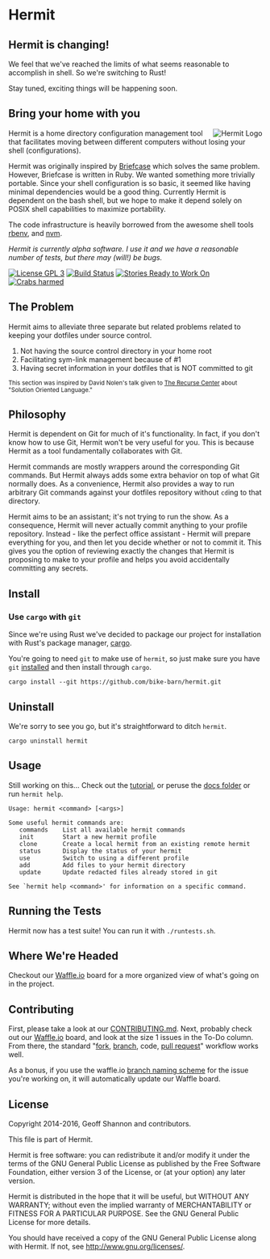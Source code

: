 Hermit
======

Hermit is changing!
------------------

We feel that we've reached the limits of what seems reasonable to
accomplish in shell. So we're switching to Rust!

Stay tuned, exciting things will be happening soon.

Bring your home with you
------------------------

<img src="http://www.zephyrizing.net/hermit/images/hermit-crab.png"
 alt="Hermit Logo" title="The Crab" align="right" />

Hermit is a home directory configuration management tool that
facilitates moving between different computers without losing your
shell (configurations).

Hermit was originally inspired by [Briefcase] which solves the same
problem.  However, Briefcase is written in Ruby.  We wanted something
more trivially portable. Since your shell configuration is so basic,
it seemed like having minimal dependencies would be a good
thing. Currently Hermit is dependent on the bash shell, but we hope to
make it depend solely on POSIX shell capabilities to maximize
portability.

The code infrastructure is heavily borrowed from the awesome shell
tools [rbenv], and [nvm].

_Hermit is currently alpha software. I use it and we have a reasonable
number of tests, but there may (will!) be bugs._

[![License GPL 3][badge-license]](http://www.gnu.org/licenses/gpl-3.0.txt)
[![Build Status][badge-build]](https://travis-ci.org/bike-barn/hermit)
[![Stories Ready to Work On][badge-todo]](https://waffle.io/bike-barn/hermit)
[![Crabs harmed][badge-crabs]](http://shields.io/)

[badge-license]: https://img.shields.io/badge/license-GPL_3-green.svg
[badge-build]: https://travis-ci.org/bike-barn/hermit.svg?branch=master
[badge-todo]: https://badge.waffle.io/bike-barn/hermit.svg?label=to-do&title=To-Do
[badge-crabs]: http://img.shields.io/badge/crabs_harmed-0-blue.svg

[Briefcase]: https://github.com/jim/briefcase
[rbenv]: https://github.com/sstephenson/rbenv
[nvm]: https://github.com/creationix/nvm

The Problem
-----------

Hermit aims to alleviate three separate but related problems related
to keeping your dotfiles under source control.

1. Not having the source control directory in your home root
2. Facilitating sym-link management because of #1
3. Having secret information in your dotfiles that is NOT committed to
   git

<sub>This section was inspired by David Nolen's talk given to
[The Recurse Center][RC] about "Solution Oriented Language."</sub>

[RC]: https://www.recursecenter.com/

Philosophy
----------

Hermit is dependent on Git for much of it's functionality. In fact, if
you don't know how to use Git, Hermit won't be very useful for
you. This is because Hermit as a tool fundamentally collaborates with
Git.

Hermit commands are mostly wrappers around the corresponding Git
commands. But Hermit always adds some extra behavior on top of what
Git normally does. As a convenience, Hermit also provides a way to run
arbitrary Git commands against your dotfiles repository without
`cd`ing to that directory.

Hermit aims to be an assistant; it's not trying to run the show. As a
consequence, Hermit will never actually commit anything to your
profile repository. Instead - like the perfect office assistant -
Hermit will prepare everything for you, and then let you decide
whether or not to commit it. This gives you the option of reviewing
exactly the changes that Hermit is proposing to make to your profile
and helps you avoid accidentally committing any secrets.

Install
-------

### Use `cargo` with `git`

Since we're using Rust we've decided to package our project for installation
with Rust's package manager, [cargo][install-cargo].

You're going to need `git` to make use of `hermit`, so just make sure
you have `git` [installed][install-git] and then install through `cargo`.

    cargo install --git https://github.com/bike-barn/hermit.git

[install-cargo]: http://doc.crates.io/
[install-git]: https://git-scm.com/book/en/v1/Getting-Started-Installing-Git

Uninstall
---------

We're sorry to see you go, but it's straightforward to ditch `hermit`.

    cargo uninstall hermit

Usage
-----

Still working on this... Check out the [tutorial], or peruse the
[docs folder][hermit-docs] or run `hermit help`.

[tutorial]: https://github.com/RadicalZephyr/hermit/tree/master/doc/tutorial.md
[hermit-docs]: https://github.com/RadicalZephyr/hermit/tree/master/doc


```
Usage: hermit <command> [<args>]

Some useful hermit commands are:
   commands    List all available hermit commands
   init        Start a new hermit profile
   clone       Create a local hermit from an existing remote hermit
   status      Display the status of your hermit
   use         Switch to using a different profile
   add         Add files to your hermit directory
   update      Update redacted files already stored in git

See `hermit help <command>' for information on a specific command.
```

Running the Tests
-----------------

Hermit now has a test suite! You can run it with `./runtests.sh`.

Where We're Headed
------------------

Checkout our [Waffle.io][waffle] board for a more organized view of
what's going on in the project.

[waffle]: https://waffle.io/bike-barn/hermit

Contributing
------------

First, please take a look at our
[CONTRIBUTING.md][contributing]. Next, probably check out our
[Waffle.io][waffle] board, and look at the size 1 issues in the To-Do
column. From there, the standard "[fork], [branch], code,
[pull request]" workflow works well.

[contributing]: https://github.com/bike-barn/hermit/blob/master/CONTRIBUTING.md
[fork]: https://help.github.com/articles/fork-a-repo/
[branch]: https://help.github.com/articles/creating-and-deleting-branches-within-your-repository/
[pull request]: https://help.github.com/articles/creating-a-pull-request/

As a bonus, if you use the waffle.io
[branch naming scheme][waffle-flow] for the issue you're working on,
it will automatically update our Waffle board.

[waffle-flow]: https://github.com/waffleio/waffle.io/wiki/FAQs#branch-moving

License
-------

Copyright 2014-2016, Geoff Shannon and contributors.

This file is part of Hermit.

Hermit is free software: you can redistribute it and/or modify it
under the terms of the GNU General Public License as published by
the Free Software Foundation, either version 3 of the License, or
(at your option) any later version.

Hermit is distributed in the hope that it will be useful, but
WITHOUT ANY WARRANTY; without even the implied warranty of
MERCHANTABILITY or FITNESS FOR A PARTICULAR PURPOSE.  See the GNU
General Public License for more details.

You should have received a copy of the GNU General Public License
along with Hermit. If not, see <http://www.gnu.org/licenses/>.
